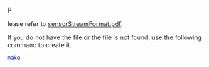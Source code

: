 P<!--
waggle_topic=IGNORE
-->

lease refer to [sensorStreamFormat.pdf](https://github.com/waggle-sensor/waggle/blob/master/coresensors/docs/sensorStreamFormat/sensorStreamFormat.pdf).

If you do not have the file or the file is not found, use the following command to create it.

```bash
make
```

